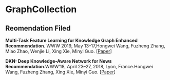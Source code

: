 # GraphCollection

## Reomendation Filed
__Multi-Task Feature Learning for Knowledge Graph Enhanced Recommendation__. WWW 2019, May 13–17,Hongwei Wang, Fuzheng Zhang, Miao Zhao, Wenjie Li, Xing Xie, Minyi Guo. [[Paper](https://arxiv.org/pdf/1901.08907.pdf)]

__DKN: Deep Knowledge-Aware Network for News Recommendation__.WWW’18, April 23–27, 2018, Lyon, France.Hongwei Wang, Fuzheng Zhang, Xing Xie, Minyi Guo. [[Paper](https://arxiv.org/pdf/1801.08284.pdf)]

